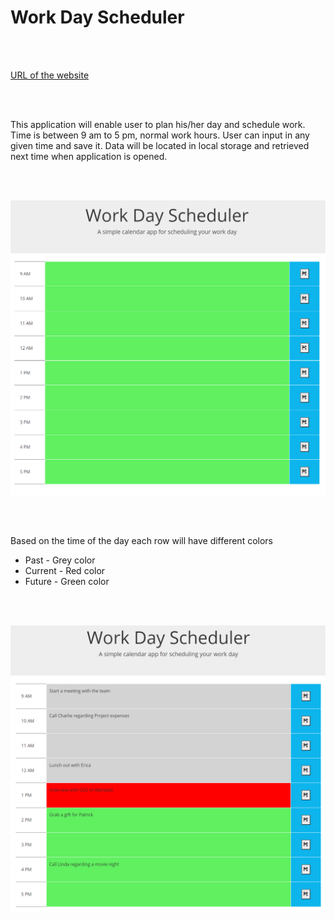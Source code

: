 # Work Day Scheduler
<br>
<br>

[URL of the website](https://kzhaanbaev.github.io/work-day-scheduler/)

<br>
<br>

This application will enable user to plan his/her day and schedule work.
Time is between 9 am to 5 pm, normal work hours.
User can input in any given time and save it. Data will be located in local storage and retrieved next time when application is opened.

<br><br>

![alt image of time table](./assets/images/main.png)

<br><br>

Based on the time of the day each row will have different colors
* Past - Grey color
* Current - Red color
* Future - Green color

<br><br>

![alt image of time table](./assets/images/planned.png)